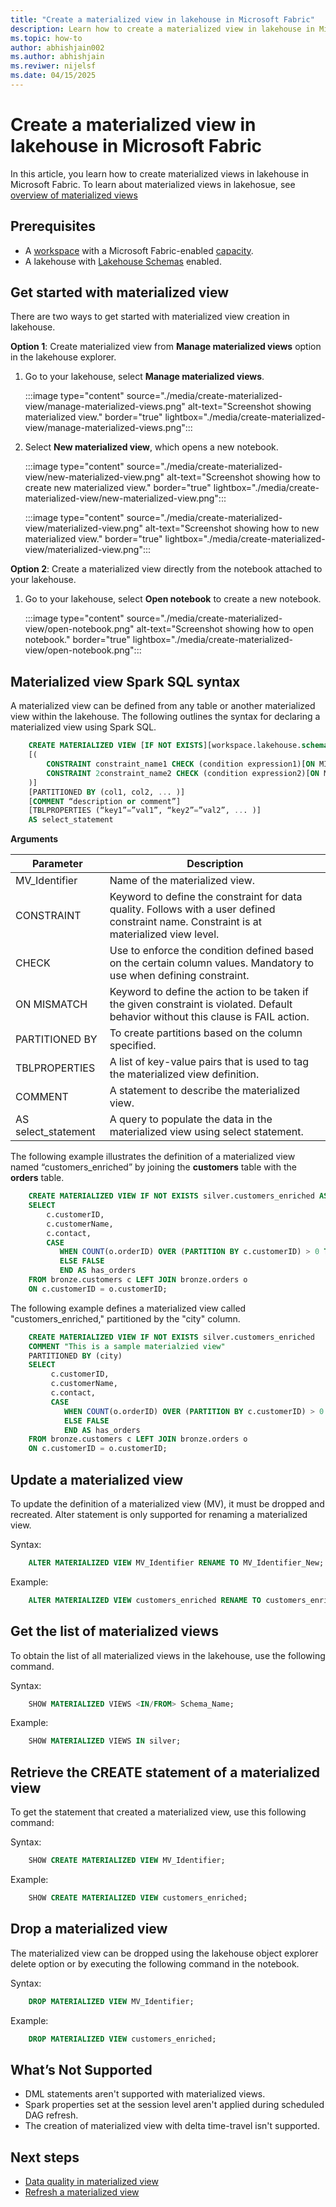 ```yaml
---
title: "Create a materialized view in lakehouse in Microsoft Fabric"
description: Learn how to create a materialized view in lakehouse in Microsoft Fabric.
ms.topic: how-to
author: abhishjain002 
ms.author: abhishjain
ms.reviwer: nijelsf
ms.date: 04/15/2025
---
```


# Create a materialized view in lakehouse in Microsoft Fabric 

In this article, you learn how to create materialized views in lakehouse in Microsoft Fabric. To learn about materialized views in lakehosue, see [overview of materialized views](./overview-materialized-lake-view.md)

## Prerequisites

* A [workspace](../../fundamentals/create-workspaces.md) with a Microsoft Fabric-enabled [capacity](../../enterprise/licenses.md#capacity).
* A lakehouse with [Lakehouse Schemas](../lakehouse-schemas.md) enabled.

## Get started with materialized view

There are two ways to get started with materialized view creation in lakehouse.

**Option 1**: Create materialized view from **Manage materialized views** option in the lakehouse explorer.

1. Go to your lakehouse, select **Manage materialized views**.

   :::image type="content" source="./media/create-materialized-view/manage-materialized-views.png" alt-text="Screenshot showing materialized view." border="true" lightbox="./media/create-materialized-view/manage-materialized-views.png":::

1. Select **New materialized view**, which opens a new notebook.

   :::image type="content" source="./media/create-materialized-view/new-materialized-view.png" alt-text="Screenshot showing how to create new materialized view." border="true" lightbox="./media/create-materialized-view/new-materialized-view.png":::

   :::image type="content" source="./media/create-materialized-view/materialized-view.png" alt-text="Screenshot showing how to new materialized view." border="true" lightbox="./media/create-materialized-view/materialized-view.png":::


**Option 2**: Create a materialized view directly from the notebook attached to your lakehouse. 

1. Go to your lakehouse, select **Open notebook** to create a new notebook.

   :::image type="content" source="./media/create-materialized-view/open-notebook.png" alt-text="Screenshot showing how to open notebook." border="true" lightbox="./media/create-materialized-view/open-notebook.png":::
 
## Materialized view Spark SQL syntax

A materialized view can be defined from any table or another materialized view within the lakehouse. The following outlines the syntax for declaring a materialized view using Spark SQL. 

```SQL
    CREATE MATERIALIZED VIEW [IF NOT EXISTS][workspace.lakehouse.schema].MV_Identifier 
    [( 
        CONSTRAINT constraint_name1 CHECK (condition expression1)[ON MISMATCH DROP | FAIL],  
        CONSTRAINT 2constraint_name2 CHECK (condition expression2)[ON MISMATCH DROP | FAIL] 
    )] 
    [PARTITIONED BY (col1, col2, ... )] 
    [COMMENT “description or comment”] 
    [TBLPROPERTIES (“key1”=”val1”, “key2”=”val2”, ... )] 
    AS select_statement 
```
 **Arguments**

   |Parameter|Description|	
   |-|-|
   | MV_Identifier | Name of the materialized view.|
   | CONSTRAINT | Keyword to define the constraint for data quality. Follows with a user defined constraint name. Constraint is at materialized view level.|
   | CHECK | Use to enforce the condition defined based on the certain column values. Mandatory to use when defining constraint.|
   | ON MISMATCH | Keyword to define the action to be taken if the given constraint is violated. Default behavior without this clause is FAIL action.|
   | PARTITIONED BY | To create partitions based on the column specified.|
   | TBLPROPERTIES | A list of key-value pairs that is used to tag the materialized view definition.|	
   | COMMENT | A statement to describe the materialized view.|
   | AS select_statement | A query to populate the data in the materialized view using select statement.| 

 The following example illustrates the definition of a materialized view named “customers_enriched” by joining the **customers** table with the **orders** table.
 
 ```SQL
     CREATE MATERIALIZED VIEW IF NOT EXISTS silver.customers_enriched AS 
     SELECT 
         c.customerID, 
         c.customerName, 
         c.contact, 
         CASE  
            WHEN COUNT(o.orderID) OVER (PARTITION BY c.customerID) > 0 THEN TRUE  
            ELSE FALSE  
            END AS has_orders 
     FROM bronze.customers c LEFT JOIN bronze.orders o 
     ON c.customerID = o.customerID; 
 ```

The following example defines a materialized view called "customers_enriched," partitioned by the "city" column.

```SQL
    CREATE MATERIALIZED VIEW IF NOT EXISTS silver.customers_enriched 
    COMMENT "This is a sample materialzied view" 
    PARTITIONED BY (city)
    SELECT 
         c.customerID, 
         c.customerName, 
         c.contact, 
         CASE  
            WHEN COUNT(o.orderID) OVER (PARTITION BY c.customerID) > 0 THEN TRUE  
            ELSE FALSE  
            END AS has_orders 
    FROM bronze.customers c LEFT JOIN bronze.orders o 
    ON c.customerID = o.customerID; 
```

## Update a materialized view
 
To update the definition of a materialized view (MV), it must be dropped and recreated. Alter statement is only supported for renaming a materialized view. 

Syntax: 
```SQL
    ALTER MATERIALIZED VIEW MV_Identifier RENAME TO MV_Identifier_New;
```
Example: 
```SQL
    ALTER MATERIALIZED VIEW customers_enriched RENAME TO customers_enriched_new;
```
## Get the list of materialized views 

To obtain the list of all materialized views in the lakehouse, use the following command. 

Syntax:
```SQL
    SHOW MATERIALIZED VIEWS <IN/FROM> Schema_Name;
```
Example: 
```SQL
    SHOW MATERIALIZED VIEWS IN silver;
```
## Retrieve the CREATE statement of a materialized view 

To get the statement that created a materialized view, use this following command: 

Syntax: 
```SQL
    SHOW CREATE MATERIALIZED VIEW MV_Identifier;
```
Example:
```SQL
    SHOW CREATE MATERIALIZED VIEW customers_enriched;
```
## Drop a materialized view 

The materialized view can be dropped using the lakehouse object explorer delete option or by executing the following command in the notebook. 

Syntax: 
```SQL
    DROP MATERIALIZED VIEW MV_Identifier;
```
Example:
```SQL
    DROP MATERIALIZED VIEW customers_enriched;
```

## What’s Not Supported 

* DML statements aren't supported with materialized views.
* Spark properties set at the session level aren't applied during scheduled DAG refresh.
* The creation of materialized view with delta time-travel isn't supported.

## Next steps

* [Data quality in materialized view](./data-quality.md)
* [Refresh a materialized view](./refresh-materialized-view.md)
